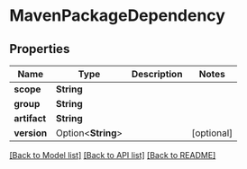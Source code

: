 # MavenPackageDependency

## Properties

Name | Type | Description | Notes
------------ | ------------- | ------------- | -------------
**scope** | **String** |  | 
**group** | **String** |  | 
**artifact** | **String** |  | 
**version** | Option<**String**> |  | [optional]

[[Back to Model list]](../README.md#documentation-for-models) [[Back to API list]](../README.md#documentation-for-api-endpoints) [[Back to README]](../README.md)


